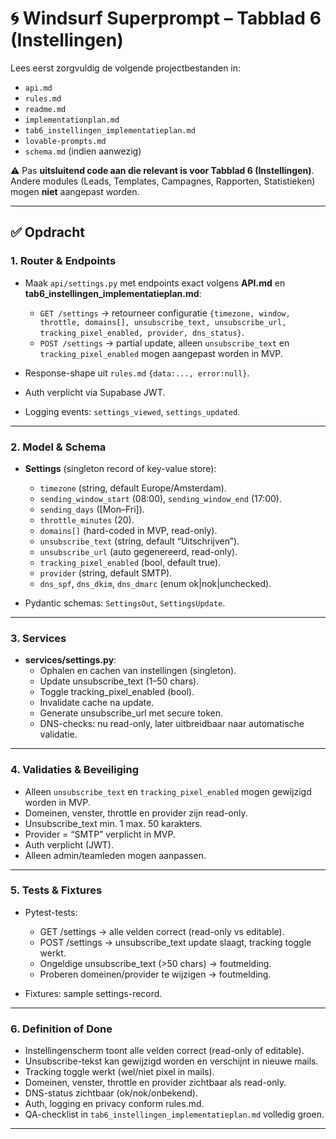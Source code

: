 # 🌀 Windsurf Superprompt – Tabblad 6 (Instellingen)

Lees eerst zorgvuldig de volgende projectbestanden in:  
- `api.md`  
- `rules.md`  
- `readme.md`  
- `implementationplan.md`  
- `tab6_instellingen_implementatieplan.md`  
- `lovable-prompts.md`  
- `schema.md` (indien aanwezig)  

⚠️ Pas **uitsluitend code aan die relevant is voor Tabblad 6 (Instellingen)**.  
Andere modules (Leads, Templates, Campagnes, Rapporten, Statistieken) mogen **niet** aangepast worden.  

---

## ✅ Opdracht

### 1. Router & Endpoints
- Maak `api/settings.py` met endpoints exact volgens **API.md** en **tab6_instellingen_implementatieplan.md**:
  - `GET /settings` → retourneer configuratie `{timezone, window, throttle, domains[], unsubscribe_text, unsubscribe_url, tracking_pixel_enabled, provider, dns_status}`.  
  - `POST /settings` → partial update, alleen `unsubscribe_text` en `tracking_pixel_enabled` mogen aangepast worden in MVP.  

- Response-shape uit `rules.md` `{data:..., error:null}`.  
- Auth verplicht via Supabase JWT.  
- Logging events: `settings_viewed`, `settings_updated`.

---

### 2. Model & Schema
- **Settings** (singleton record of key-value store):  
  - `timezone` (string, default Europe/Amsterdam).  
  - `sending_window_start` (08:00), `sending_window_end` (17:00).  
  - `sending_days` ([Mon–Fri]).  
  - `throttle_minutes` (20).  
  - `domains[]` (hard-coded in MVP, read-only).  
  - `unsubscribe_text` (string, default “Uitschrijven”).  
  - `unsubscribe_url` (auto gegenereerd, read-only).  
  - `tracking_pixel_enabled` (bool, default true).  
  - `provider` (string, default SMTP).  
  - `dns_spf`, `dns_dkim`, `dns_dmarc` (enum ok|nok|unchecked).  

- Pydantic schemas: `SettingsOut`, `SettingsUpdate`.

---

### 3. Services
- **services/settings.py**:  
  - Ophalen en cachen van instellingen (singleton).  
  - Update unsubscribe_text (1–50 chars).  
  - Toggle tracking_pixel_enabled (bool).  
  - Invalidate cache na update.  
  - Generate unsubscribe_url met secure token.  
  - DNS-checks: nu read-only, later uitbreidbaar naar automatische validatie.  

---

### 4. Validaties & Beveiliging
- Alleen `unsubscribe_text` en `tracking_pixel_enabled` mogen gewijzigd worden in MVP.  
- Domeinen, venster, throttle en provider zijn read-only.  
- Unsubscribe_text min. 1 max. 50 karakters.  
- Provider = “SMTP” verplicht in MVP.  
- Auth verplicht (JWT).  
- Alleen admin/teamleden mogen aanpassen.  

---

### 5. Tests & Fixtures
- Pytest-tests:  
  - GET /settings → alle velden correct (read-only vs editable).  
  - POST /settings → unsubscribe_text update slaagt, tracking toggle werkt.  
  - Ongeldige unsubscribe_text (>50 chars) → foutmelding.  
  - Proberen domeinen/provider te wijzigen → foutmelding.  

- Fixtures: sample settings-record.  

---

### 6. Definition of Done
- Instellingenscherm toont alle velden correct (read-only of editable).  
- Unsubscribe-tekst kan gewijzigd worden en verschijnt in nieuwe mails.  
- Tracking toggle werkt (wel/niet pixel in mails).  
- Domeinen, venster, throttle en provider zichtbaar als read-only.  
- DNS-status zichtbaar (ok/nok/onbekend).  
- Auth, logging en privacy conform rules.md.  
- QA-checklist in `tab6_instellingen_implementatieplan.md` volledig groen.  

---
